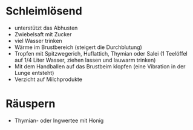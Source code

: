 # Schleimlösend

* unterstützt das Abhusten
* Zwiebelsaft mit Zucker
* viel Wasser trinken
* Wärme im Brustbereich (steigert die Durchblutung)
* Tropfen mit Spitzwegerich, Huflattich, Thymian oder Salei (1 Teelöffel auf 1/4 Liter Wasser, ziehen lassen und lauwarm trinken)
* Mit dem Handballen auf das Brustbeim klopfen (eine Vibration in der Lunge entsteht)
* Verzicht auf Milchprodukte

# Räuspern

* Thymian- oder Ingwertee mit Honig
